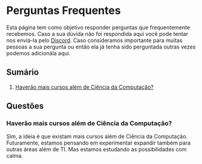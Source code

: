 # Perguntas Frequentes

Esta página tem como objetivo responder perguntas que frequentemente recebemos. Caso a sua dúvida não foi respondida aqui você pode tentar nos enviá-la pelo  [Discord](https://discord.gg/wymGhmf7BT). Caso consideramos importante para muitas pessoas a sua pergunta ou então ela já tenha sido perguntada outras vezes podemos adicionála aqui.

## Sumário
1. [Haverão mais cursos além de Ciência da Computação?](https://github.com/Universidade-Livre/ciencia-da-computacao/blob/main/FAQ.md#haver%C3%A3o-mais-cursos-al%C3%A9m-de-ci%C3%AAncia-da-computa%C3%A7%C3%A3o)

## Questões

### Haverão mais cursos além de Ciência da Computação?

Sim, a ideia é que existam mais cursos além de Ciência da Computação. Futuramente, estamos pensando em experimentar expandir também para outras áreas além de TI. Mas estamos estudando as possibilidades com calma.
